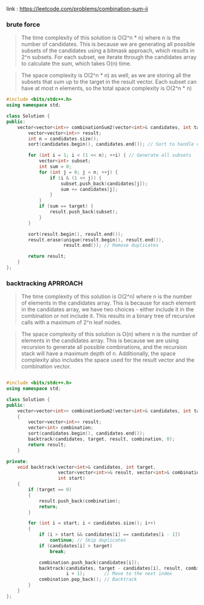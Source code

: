 link : https://leetcode.com/problems/combination-sum-ii

### brute force 

> The time complexity of this solution is O(2^n * n) where n is the number of candidates. This is because we are generating all possible subsets of the candidates using a bitmask approach, which results in 2^n subsets. For each subset, we iterate through the candidates array to calculate the sum, which takes O(n) time.

>The space complexity is O(2^n * n) as well, as we are storing all the subsets that sum up to the target in the result vector. Each subset can have at most n elements, so the total space complexity is O(2^n * n)
```cpp
#include <bits/stdc++.h>
using namespace std;

class Solution {
public:
    vector<vector<int>> combinationSum2(vector<int>& candidates, int target) {
        vector<vector<int>> result;
        int n = candidates.size();
        sort(candidates.begin(), candidates.end()); // Sort to handle duplicates

        for (int i = 1; i < (1 << n); ++i) { // Generate all subsets
            vector<int> subset;
            int sum = 0;
            for (int j = 0; j < n; ++j) {
                if (i & (1 << j)) {
                    subset.push_back(candidates[j]);
                    sum += candidates[j];
                }
            }
            if (sum == target) {
                result.push_back(subset);
            }
        }

        sort(result.begin(), result.end());
        result.erase(unique(result.begin(), result.end()),
                     result.end()); // Remove duplicates

        return result;
    }
};

```


### backtracking APRROACH

>The time complexity of this solution is O(2^n) where n is the number of elements in the candidates array. This is because for each element in the candidates array, we have two choices - either include it in the combination or not include it. This results in a binary tree of recursive calls with a maximum of 2^n leaf nodes.

>The space complexity of this solution is O(n) where n is the number of elements in the candidates array. This is because we are using recursion to generate all possible combinations, and the recursion stack will have a maximum depth of n. Additionally, the space complexity also includes the space used for the result vector and the combination vector.

```cpp

#include <bits/stdc++.h>
using namespace std;

class Solution {
public:
    vector<vector<int>> combinationSum2(vector<int>& candidates, int target) 
    {
        vector<vector<int>> result;
        vector<int> combination;
        sort(candidates.begin(), candidates.end());
        backtrack(candidates, target, result, combination, 0);
        return result;
    }

private:
    void backtrack(vector<int>& candidates, int target,
                   vector<vector<int>>& result, vector<int>& combination,
                   int start) 
    {
        if (target == 0) 
        {
            result.push_back(combination);
            return;
        }

        for (int i = start; i < candidates.size(); i++) 
        {
            if (i > start && candidates[i] == candidates[i - 1])
                continue; // Skip duplicates
            if (candidates[i] > target)
                break;

            combination.push_back(candidates[i]);
            backtrack(candidates, target - candidates[i], result, combination,
                      i + 1);       // Move to the next index
            combination.pop_back(); // Backtrack
        }
    }
};
 
```
